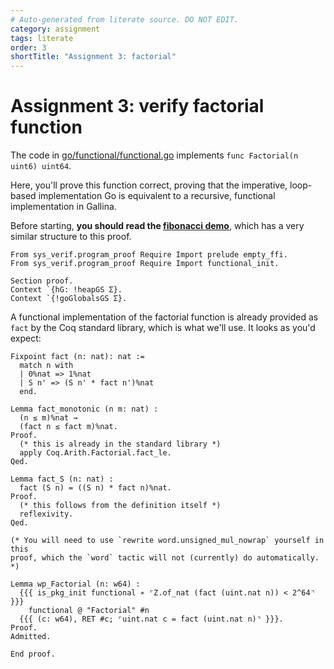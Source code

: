 ```yaml
---
# Auto-generated from literate source. DO NOT EDIT.
category: assignment
tags: literate
order: 3
shortTitle: "Assignment 3: factorial"
---
```


# Assignment 3: verify factorial function

The code in [go/functional/functional.go](https://github.com/tchajed/sys-verif-fa25-proofs/blob/main/go/functional/functional.go) implements `func Factorial(n uint6) uint64`.

Here, you'll prove this function correct, proving that the imperative, loop-based implementation Go is equivalent to a recursive, functional implementation in Gallina.

Before starting, **you should read the [fibonacci demo](/notes/program-proofs/fibonacci_proof.md)**, which has a very similar structure to this proof.

```rocq
From sys_verif.program_proof Require Import prelude empty_ffi.
From sys_verif.program_proof Require Import functional_init.

Section proof.
Context `{hG: !heapGS Σ}.
Context `{!goGlobalsGS Σ}.

```

A functional implementation of the factorial function is already provided as `fact` by the Coq standard library, which is what we'll use. It looks as you'd expect:

```coq
Fixpoint fact (n: nat): nat :=
  match n with
  | 0%nat => 1%nat
  | S n' => (S n' * fact n')%nat
  end.
```

```rocq
Lemma fact_monotonic (n m: nat) :
  (n ≤ m)%nat →
  (fact n ≤ fact m)%nat.
Proof.
  (* this is already in the standard library *)
  apply Coq.Arith.Factorial.fact_le.
Qed.

Lemma fact_S (n: nat) :
  fact (S n) = ((S n) * fact n)%nat.
Proof.
  (* this follows from the definition itself *)
  reflexivity.
Qed.

(* You will need to use `rewrite word.unsigned_mul_nowrap` yourself in this
proof, which the `word` tactic will not (currently) do automatically. *)

Lemma wp_Factorial (n: w64) :
  {{{ is_pkg_init functional ∗ ⌜Z.of_nat (fact (uint.nat n)) < 2^64⌝ }}}
    functional @ "Factorial" #n
  {{{ (c: w64), RET #c; ⌜uint.nat c = fact (uint.nat n)⌝ }}}.
Proof.
Admitted.

End proof.
```
